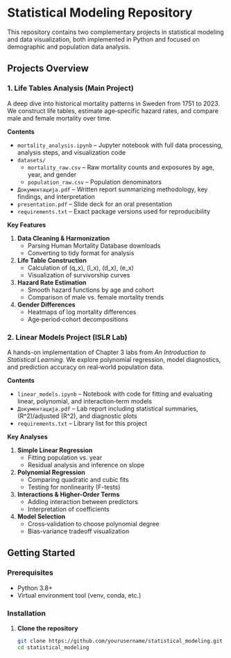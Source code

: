 # Statistical Modeling Repository

This repository contains two complementary projects in statistical modeling and data visualization, both implemented in Python and focused on demographic and population data analysis.

## Projects Overview

### 1. Life Tables Analysis (Main Project)  
A deep dive into historical mortality patterns in Sweden from 1751 to 2023. We construct life tables, estimate age‐specific hazard rates, and compare male and female mortality over time.

**Contents**  
- `mortality_analysis.ipynb` – Jupyter notebook with full data processing, analysis steps, and visualization code  
- `datasets/`  
  - `mortality_raw.csv` – Raw mortality counts and exposures by age, year, and gender  
  - `population_raw.csv` – Population denominators  
- `Документација.pdf` – Written report summarizing methodology, key findings, and interpretation  
- `presentation.pdf` – Slide deck for an oral presentation  
- `requirements.txt` – Exact package versions used for reproducibility  

**Key Features**  
1. **Data Cleaning & Harmonization**  
   - Parsing Human Mortality Database downloads  
   - Converting to tidy format for analysis  
2. **Life Table Construction**  
   - Calculation of \(q_x\), \(l_x\), \(d_x\), \(e_x\)  
   - Visualization of survivorship curves  
3. **Hazard Rate Estimation**  
   - Smooth hazard functions by age and cohort  
   - Comparison of male vs. female mortality trends  
4. **Gender Differences**  
   - Heatmaps of log mortality differences  
   - Age‐period‐cohort decompositions  

### 2. Linear Models Project (ISLR Lab)  
A hands-on implementation of Chapter 3 labs from *An Introduction to Statistical Learning*. We explore polynomial regression, model diagnostics, and prediction accuracy on real‐world population data.

**Contents**  
- `linear_models.ipynb` – Notebook with code for fitting and evaluating linear, polynomial, and interaction‐term models  
- `Документација.pdf` – Lab report including statistical summaries, \(R^2\)/adjusted \(R^2\), and diagnostic plots  
- `requirements.txt` – Library list for this project  

**Key Analyses**  
1. **Simple Linear Regression**  
   - Fitting population vs. year  
   - Residual analysis and inference on slope  
2. **Polynomial Regression**  
   - Comparing quadratic and cubic fits  
   - Testing for nonlinearity (F-tests)  
3. **Interactions & Higher-Order Terms**  
   - Adding interaction between predictors  
   - Interpretation of coefficients  
4. **Model Selection**  
   - Cross‐validation to choose polynomial degree  
   - Bias-variance tradeoff visualization  

## Getting Started

### Prerequisites
- Python 3.8+  
- Virtual environment tool (venv, conda, etc.)  

### Installation

1. **Clone the repository**  
   ```bash
   git clone https://github.com/yourusername/statistical_modeling.git
   cd statistical_modeling
